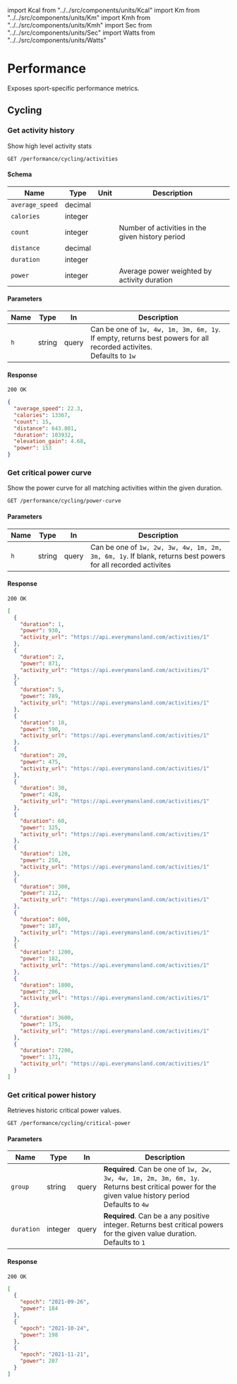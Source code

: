 ---
---

import Kcal from "../../src/components/units/Kcal"
import Km from "../../src/components/units/Km"
import Kmh from "../../src/components/units/Kmh"
import Sec from "../../src/components/units/Sec"
import Watts from "../../src/components/units/Watts"

# Performance
Exposes sport-specific performance metrics.

## Cycling
### Get activity history
Show high level activity stats
```
GET /performance/cycling/activities
```

#### Schema
| Name | Type | Unit | Description |
|-|-|-|-|
| `average_speed` | decimal | <Kmh /> | |
| `calories` | integer | <Kcal /> | |
| `count` | integer | | Number of activities in the given history period |
| `distance` | decimal | <Km /> | |
| `duration` | integer | <Sec /> | |
| `power` | integer | <Watts /> | Average power weighted by activity duration |

#### Parameters
| Name | Type | In | Description |
|-|-|-|-|
| `h` | string | query | Can be one of `1w, 4w, 1m, 3m, 6m, 1y`. If empty, returns best powers for all recorded activites.<br />Defaults to `1w` |

#### Response
```
200 OK
```
```json
{
  "average_speed": 22.3,
  "calories": 13367,
  "count": 15,
  "distance": 643.801,
  "duration": 103932,
  "elevation_gain": 4.68,
  "power": 153
}
```

### Get critical power curve
Show the power curve for all matching activities within the given duration.
```
GET /performance/cycling/power-curve
```

#### Parameters
| Name | Type | In | Description |
|-|-|-|-|
| `h` | string | query | Can be one of `1w, 2w, 3w, 4w, 1m, 2m, 3m, 6m, 1y`. If blank, returns best powers for all recorded activites |

#### Response
```
200 OK
```
```json
[
  {
    "duration": 1,
    "power": 930,
    "activity_url": "https://api.everymansland.com/activities/1"
  },
  {
    "duration": 2,
    "power": 871,
    "activity_url": "https://api.everymansland.com/activities/1"
  },
  {
    "duration": 5,
    "power": 789,
    "activity_url": "https://api.everymansland.com/activities/1"
  },
  {
    "duration": 10,
    "power": 590,
    "activity_url": "https://api.everymansland.com/activities/1"
  },
  {
    "duration": 20,
    "power": 475,
    "activity_url": "https://api.everymansland.com/activities/1"
  },
  {
    "duration": 30,
    "power": 428,
    "activity_url": "https://api.everymansland.com/activities/1"
  },
  {
    "duration": 60,
    "power": 325,
    "activity_url": "https://api.everymansland.com/activities/1"
  },
  {
    "duration": 120,
    "power": 250,
    "activity_url": "https://api.everymansland.com/activities/1"
  },
  {
    "duration": 300,
    "power": 212,
    "activity_url": "https://api.everymansland.com/activities/1"
  },
  {
    "duration": 600,
    "power": 187,
    "activity_url": "https://api.everymansland.com/activities/1"
  },
  {
    "duration": 1200,
    "power": 182,
    "activity_url": "https://api.everymansland.com/activities/1"
  },
  {
    "duration": 1800,
    "power": 206,
    "activity_url": "https://api.everymansland.com/activities/1"
  },
  {
    "duration": 3600,
    "power": 175,
    "activity_url": "https://api.everymansland.com/activities/1"
  },
  {
    "duration": 7200,
    "power": 171,
    "activity_url": "https://api.everymansland.com/activities/1"
  }
]
```

### Get critical power history
Retrieves historic critical power values.
```
GET /performance/cycling/critical-power
```

#### Parameters
| Name | Type | In | Description |
|-|-|-|-|
| `group` | string | query | **Required**. Can be one of `1w, 2w, 3w, 4w, 1m, 2m, 3m, 6m, 1y`. Returns best critical power for the given value history period<br />Defaults to `4w` |
| `duration` | integer | query | **Required**. Can be a any positive integer. Returns best critical powers for the given value duration.<br />Defaults to `1` |

#### Response
```
200 OK
```
```json
[
  {
    "epoch": "2021-09-26",
    "power": 184
  },
  {
    "epoch": "2021-10-24",
    "power": 198
  },
  {
    "epoch": "2021-11-21",
    "power": 207
  }
]
```
